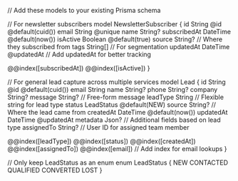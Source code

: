 // Add these models to your existing Prisma schema

// For newsletter subscribers
model NewsletterSubscriber {
  id            String    @id @default(cuid())
  email         String    @unique
  name          String?
  subscribedAt  DateTime  @default(now())
  isActive      Boolean   @default(true)
  source        String?   // Where they subscribed from
  tags          String[]  // For segmentation
  updatedAt     DateTime  @updatedAt // Add updatedAt for better tracking
  
  @@index([subscribedAt])
  @@index([isActive])
}

// For general lead capture across multiple services
model Lead {
  id            String    @id @default(cuid())
  email         String
  name          String?
  phone         String?
  company       String?
  message       String?   // Free-form message
  leadType      String    // Flexible string for lead type
  status        LeadStatus @default(NEW)
  source        String?   // Where the lead came from
  createdAt     DateTime  @default(now())
  updatedAt     DateTime  @updatedAt
  metadata      Json?     // Additional fields based on lead type
  assignedTo    String?   // User ID for assigned team member
  
  @@index([leadType])
  @@index([status])
  @@index([createdAt])
  @@index([assignedTo])
  @@index([email]) // Add index for email lookups
}

// Only keep LeadStatus as an enum
enum LeadStatus {
  NEW
  CONTACTED
  QUALIFIED
  CONVERTED
  LOST
}
